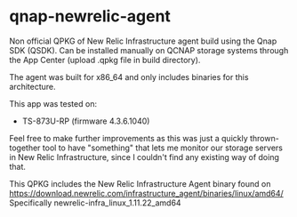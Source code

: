 # qnap-newrelic-agent
Non official QPKG of New Relic Infrastructure agent build using the Qnap SDK (QSDK). 
Can be installed manually on QCNAP storage systems through the App Center (upload .qpkg file in build directory).

The agent was built for x86_64 and only includes binaries for this architecture.

This app was tested on:
  - TS-873U-RP (firmware 4.3.6.1040)
  
Feel free to make further improvements as this was just a quickly thrown-together tool to have "something" that lets me monitor our storage servers in New Relic Infrastructure, since I couldn't find any existing way of doing that.

This QPKG includes the New Relic Infrastructure Agent binary found on https://download.newrelic.com/infrastructure_agent/binaries/linux/amd64/
Specifically newrelic-infra_linux_1.11.22_amd64
